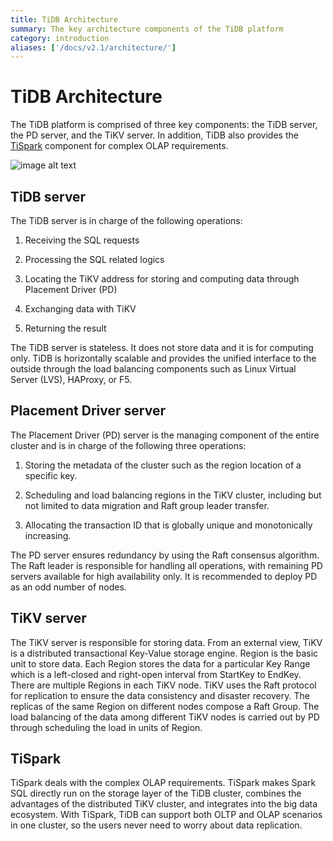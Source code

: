 ```yaml
---
title: TiDB Architecture
summary: The key architecture components of the TiDB platform
category: introduction
aliases: ['/docs/v2.1/architecture/']
---
```


# TiDB Architecture

The TiDB platform is comprised of three key components: the TiDB server, the PD server, and the TiKV server. In addition, TiDB also provides the [TiSpark](https://github.com/pingcap/tispark/) component for complex OLAP requirements.

![image alt text](/media/tidb-architecture.png)

## TiDB server

The TiDB server is in charge of the following operations:

1. Receiving the SQL requests

2. Processing the SQL related logics

3. Locating the TiKV address for storing and computing data through Placement Driver (PD)

4. Exchanging data with TiKV

5. Returning the result

The TiDB server is stateless. It does not store data and it is for computing only. TiDB is horizontally scalable and provides the unified interface to the outside through the load balancing components such as Linux Virtual Server (LVS), HAProxy, or F5.

## Placement Driver server

The Placement Driver (PD) server is the managing component of the entire cluster and is in charge of the following three operations:

1. Storing the metadata of the cluster such as the region location of a specific key.

2. Scheduling and load balancing regions in the TiKV cluster, including but not limited to data migration and Raft group leader transfer.

3. Allocating the transaction ID that is globally unique and monotonically increasing.

The PD server ensures redundancy by using the Raft consensus algorithm. The Raft leader is responsible for handling all operations, with remaining PD servers available for high availability only. It is recommended to deploy PD as an odd number of nodes.

## TiKV server

The TiKV server is responsible for storing data. From an external view, TiKV is a distributed transactional Key-Value storage engine. Region is the basic unit to store data. Each Region stores the data for a particular Key Range which is a left-closed and right-open interval from StartKey to EndKey. There are multiple Regions in each TiKV node. TiKV uses the Raft protocol for replication to ensure the data consistency and disaster recovery. The replicas of the same Region on different nodes compose a Raft Group. The load balancing of the data among different TiKV nodes is carried out by PD through scheduling the load in units of Region.

## TiSpark

TiSpark deals with the complex OLAP requirements. TiSpark makes Spark SQL directly run on the storage layer of the TiDB cluster, combines the advantages of the distributed TiKV cluster, and integrates into the big data ecosystem. With TiSpark, TiDB can support both OLTP and OLAP scenarios in one cluster, so the users never need to worry about data replication.
